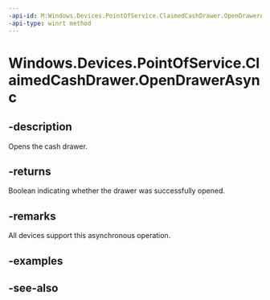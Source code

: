 ----api-id: M:Windows.Devices.PointOfService.ClaimedCashDrawer.OpenDrawerAsync
-api-type: winrt method
---<!-- Method syntaxpublic Windows.Foundation.IAsyncOperation<bool> OpenDrawerAsync()--># Windows.Devices.PointOfService.ClaimedCashDrawer.OpenDrawerAsync## -descriptionOpens the cash drawer.## -returnsBoolean indicating whether the drawer was successfully opened.## -remarksAll devices support this asynchronous operation.## -examples## -see-also